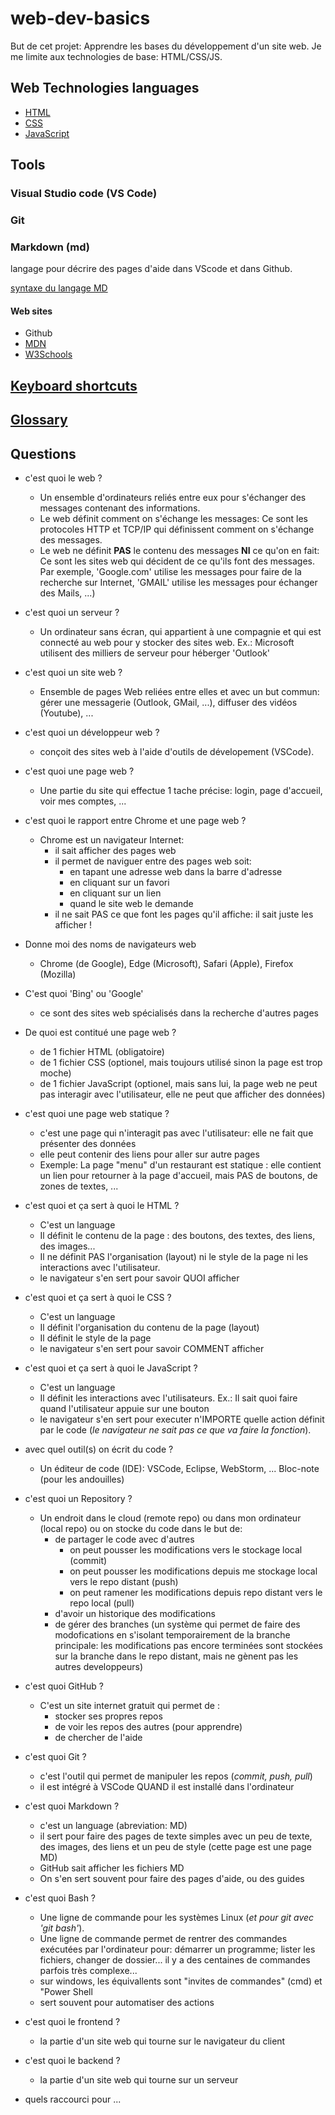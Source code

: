 # web-dev-basics

But de cet projet: Apprendre les bases du développement d'un site web.
Je me limite aux technologies de base: HTML/CSS/JS.

## Web Technologies languages

* [HTML](docs/languages/HTML.md)
* [CSS](docs/languages/CSS.md)
* [JavaScript](docs/languages/JavaScript.md)

## Tools

### Visual Studio code (**VS Code**)

### Git

### Markdown (md)

langage pour décrire des pages d'aide dans VScode et dans Github.

[syntaxe du langage MD](https://docs.github.com/fr/get-started/writing-on-github/getting-started-with-writing-and-formatting-on-github/basic-writing-and-formatting-syntax)

#### Web sites

* Github
* [MDN](https://developer.mozilla.org/fr/)
* [W3Schools](https://www.w3schools.com/)

## [Keyboard shortcuts](docs/shortcuts.md)

## [Glossary](docs/glossary.md)

## Questions

* c'est quoi le web ?
  * Un ensemble d'ordinateurs reliés entre eux pour s'échanger des messages contenant des informations.
  * Le web définit comment on s'échange les messages: Ce sont les protocoles HTTP et TCP/IP qui définissent comment on s'échange des messages.
  * Le web ne définit **PAS** le contenu des messages **NI** ce qu'on en fait: Ce sont les sites web qui décident de ce qu'ils font des messages. Par exemple, 'Google.com' utilise les messages pour faire de la recherche sur Internet, 'GMAIL' utilise les messages pour échanger des Mails, ...)
  
* c'est quoi un serveur ?
  * Un ordinateur sans écran, qui appartient à une compagnie et qui est connecté au web pour y stocker des sites web. Ex.: Microsoft utilisent des milliers de serveur pour héberger 'Outlook'

* c'est quoi un site web ?
  * Ensemble de pages Web reliées entre elles et avec un but commun: gérer une messagerie (Outlook, GMail, ...), diffuser des vidéos (Youtube), ...

* c'est quoi un développeur web ?
  * conçoit des sites web à l'aide d'outils de dévelopement (VSCode).

* c'est quoi une page web ?
  * Une partie du site qui effectue 1 tache précise: login, page d'accueil, voir mes comptes, ...

* c'est quoi le rapport entre Chrome et une page web ?
  * Chrome est un navigateur Internet:
    * il sait afficher des pages web
    * il permet de naviguer entre des pages web soit:
      * en tapant une adresse web dans la barre d'adresse
      * en cliquant sur un favori
      * en cliquant sur un lien
      * quand le site web le demande
    * il ne sait PAS ce que font les pages qu'il affiche: il sait juste les afficher !

* Donne moi des noms de navigateurs web
  * Chrome (de Google), Edge (Microsoft), Safari (Apple), Firefox (Mozilla)

* C'est quoi 'Bing' ou 'Google'
  * ce sont des sites web spécialisés dans la recherche d'autres pages
  
* De quoi est contitué une page web ?
  * de 1 fichier HTML (obligatoire)
  * de 1 fichier CSS (optionel, mais toujours utilisé sinon la page est trop moche)
  * de 1 fichier JavaScript (optionel, mais sans lui, la page web ne peut pas interagir avec l'utilisateur, elle ne peut que afficher des données)

* c'est quoi une page web statique ?
  * c'est une page qui n'interagit pas avec l'utilisateur: elle ne fait que présenter des données
  * elle peut contenir des liens pour aller sur autre pages
  * Exemple: La page "menu" d'un restaurant est statique : elle contient un lien pour retourner à la page d'accueil, mais PAS de boutons, de zones de textes, ...

* c'est quoi et ça sert à quoi le HTML ?
  * C'est un language
  * Il définit le contenu de la page : des boutons, des textes, des liens, des images...
  * Il ne définit PAS l'organisation (layout) ni le style de la page ni les interactions avec l'utilisateur.
  * le navigateur s'en sert pour savoir QUOI afficher

* c'est quoi et ça sert à quoi le CSS ?
  * C'est un language
  * Il définit l'organisation du contenu de la page (layout)
  * Il définit le style de la page
  * le navigateur s'en sert pour savoir COMMENT afficher

* c'est quoi et ça sert à quoi le JavaScript ?
  * C'est un language
  * Il définit les interactions avec l'utilisateurs.
    Ex.: Il sait quoi faire quand l'utilisateur appuie sur une bouton
  * le navigateur s'en sert pour executer n'IMPORTE quelle action définit par le code (*le navigateur ne sait pas ce que va faire la fonction*).

* avec quel outil(s) on écrit du code ?
  * Un éditeur de code (IDE): VSCode, Eclipse, WebStorm, ... Bloc-note (pour les andouilles)

* c'est quoi un Repository ?
  * Un endroit dans le cloud (remote repo) ou dans mon ordinateur (local repo) ou on stocke du code dans le but de:
    * de partager le code avec d'autres
      * on peut pousser les modifications vers le stockage local (commit)
      * on peut pousser les modifications depuis me stockage local vers le repo distant (push)
      * on peut ramener les modifications depuis repo distant vers le repo local (pull)
    * d'avoir un historique des modifications
    * de gérer des branches (un système qui permet de faire des modofications en s'isolant temporairement de la branche principale: les modifications pas encore terminées sont stockées sur la branche dans le repo distant, mais ne gènent pas les autres developpeurs)
  
* c'est quoi GitHub ?
  * C'est un site internet gratuit qui permet de :
    * stocker ses propres repos
    * de voir les repos des autres (pour apprendre)
    * de chercher de l'aide

* c'est quoi Git ?
  * c'est l'outil qui permet de manipuler les repos (*commit, push, pull*)
  * il est intégré à VSCode QUAND il est installé dans l'ordinateur

* c'est quoi Markdown ?
  * c'est un language (abreviation: MD)
  * il sert pour faire des pages de texte simples avec un peu de texte, des images, des liens et un peu de style (cette page est une page MD)
  * GitHub sait afficher les fichiers MD
  * On s'en sert souvent pour faire des pages d'aide, ou des guides

* c'est quoi Bash ?
  * Une ligne de commande pour les systèmes Linux (*et pour git avec 'git bash'*).
  * Une ligne de commande permet de rentrer des commandes exécutées par l'ordinateur pour: démarrer un programme; lister les fichiers, changer de dossier... il y a des centaines de commandes parfois très complexe...
  * sur windows, les équivallents sont "invites de commandes" (cmd) et "Power Shell
  * sert souvent pour automatiser des actions

* c'est quoi le frontend ?
  * la partie d'un site web qui tourne sur le navigateur du client

* c'est quoi le backend ?
  * la partie d'un site web qui tourne sur un serveur

* quels raccourci pour ...
